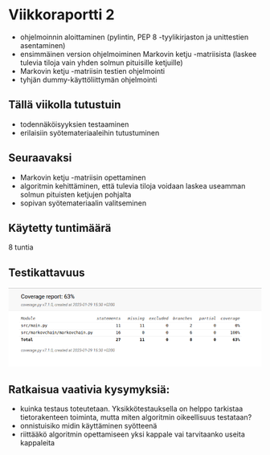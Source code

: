 # Viikkoraportti 2

- ohjelmoinnin aloittaminen (pylintin, PEP 8 -tyylikirjaston ja unittestien asentaminen)
- ensimmäinen version ohjelmoiminen Markovin ketju -matriisista (laskee tulevia tiloja vain yhden solmun pituisille ketjuille)
- Markovin ketju -matriisin testien ohjelmointi
- tyhjän dummy-käyttöliittymän ohjelmointi

## Tällä viikolla tutustuin 

- todennäköisyyksien testaaminen
- erilaisiin syötemateriaaleihin tutustuminen

## Seuraavaksi

- Markovin ketju -matriisin opettaminen
- algoritmin kehittäminen, että tulevia tiloja voidaan laskea useamman solmun pituisten ketjujen pohjalta
- sopivan syötemateriaalin valitseminen 

## Käytetty tuntimäärä

8 tuntia

## Testikattavuus

!["Testikattavuus 29.1.2023"](./kuvat/testikattavuus_29.1.2023.png)

## Ratkaisua vaativia kysymyksiä:

- kuinka testaus toteutetaan. Yksikkötestauksella on helppo tarkistaa tietorakenteen toiminta, mutta miten algoritmin oikeellisuus testataan?
- onnistuisiko midin käyttäminen syötteenä
- riittääkö algoritmin opettamiseen yksi kappale vai tarvitaanko useita kappaleita
